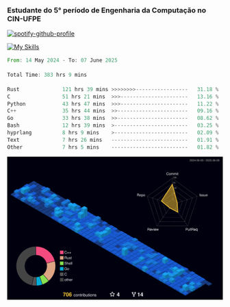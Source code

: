 
### Estudante do 5° período de Engenharia da Computação no CIN-UFPE

[![spotify-github-profile](https://spotify-github-profile.kittinanx.com/api/view?uid=21nggge2ld354asa4l3xoze2q&cover_image=true&theme=novatorem&show_offline=false&background_color=000000&interchange=true&bar_color=53b14f&bar_color_cover=true)](https://github.com/kittinan/spotify-github-profile)


[![My Skills](https://skillicons.dev/icons?i=c,cpp,rust,py,java,neovim&theme=dark)](https://skillicons.dev)

<!--START_SECTION:waka-->

```rust
From: 14 May 2024 - To: 07 June 2025

Total Time: 383 hrs 9 mins

Rust              121 hrs 39 mins >>>>>>>>-----------------   31.18 %
C                 51 hrs 21 mins  >>>----------------------   13.16 %
Python            43 hrs 47 mins  >>>----------------------   11.22 %
C++               35 hrs 44 mins  >>-----------------------   09.16 %
Go                33 hrs 38 mins  >>-----------------------   08.62 %
Bash              12 hrs 39 mins  >------------------------   03.25 %
hyprlang          8 hrs 9 mins    >------------------------   02.09 %
Text              7 hrs 26 mins   -------------------------   01.91 %
Other             7 hrs 5 mins    -------------------------   01.82 %
```

<!--END_SECTION:waka-->

![](./profile-3d-contrib/profile-night-view.svg)
